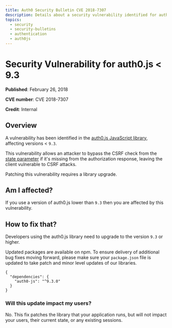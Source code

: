 ```yaml
---
title: Auth0 Security Bulletin CVE 2018-7307
description: Details about a security vulnerability identified for auth0.js < 9.3
topics:
  - security
  - security-bulletins
  - authentication
  - auth0js
---
```

# Security Vulnerability for auth0.js < 9.3

**Published**: February 26, 2018

**CVE number**: CVE 2018-7307

**Credit**: Internal

## Overview

A vulnerability has been identified in the [auth0.js JavaScript library](/libraries/auth0js), affecting versions < `9.3`.

This vulnerability allows an attacker to bypass the CSRF check from the [state parameter](/protocols/oauth2/oauth-state) if it's missing from the authorization response, leaving the client vulnerable to CSRF attacks.

Patching this vulnerability requires a library upgrade.

## Am I affected?

If you use a version of auth0.js lower than `9.3` then you are affected by this vulnerability.

## How to fix that?

Developers using the auth0.js library need to upgrade to the version `9.3` or higher.

Updated packages are available on npm. To ensure delivery of additional bug fixes moving forward, please make sure your `package.json` file is updated to take patch and minor level updates of our libraries.

```text
{
  "dependencies": {
    "auth0-js": "^9.3.0"
  }
}
```

### Will this update impact my users?

No. This fix patches the library that your application runs, but will not impact your users, their current state, or any existing sessions.

